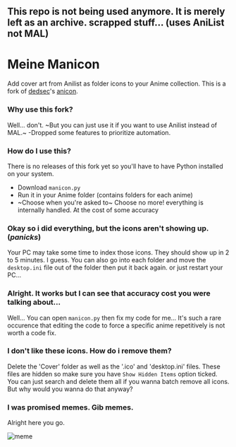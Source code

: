 ## This repo is not being used anymore. It is merely left as an archive. scrapped stuff... (uses AniList not MAL)

# Meine Manicon
Add cover art from Anilist as folder icons to your Anime collection. This is a fork of [dedsec](https://github.com/notdedsec)'s [anicon](https://github.com/notdedsec/anicon).

### Why use this fork?
Well... don't. ~But you can just use it if you want to use Anilist instead of MAL.~
-Dropped some features to prioritize automation.

### How do I use this?

There is no releases of this fork yet so you'll have to have Python installed on your system.

- Download `manicon.py`
- Run it in your Anime folder (contains folders for each anime)
- ~Choose when you're asked to~ Choose no more! everything is internally handled. At the cost of some accuracy

### Okay so i did everything, but the icons aren't showing up. (*panicks*)
Your PC may take some time to index those icons. They should show up in 2 to 5 minutes. I guess. You can also go into each folder and move the `desktop.ini` file out of the folder then put it back again. or just restart your PC...

### Alright. It works but I can see that accuracy cost you were talking about...
Well... You can open `manicon.py` then fix my code for me... It's such a rare occurence that editing the code to force a specific anime repetitively is not worth a code fix.

### I don't like these icons. How do i remove them?
Delete the 'Cover' folder as well as the '.ico' and 'desktop.ini' files. These files are hidden so make sure you have `Show Hidden Items` option ticked. You can just search and delete them all if you wanna batch remove all icons. But why would you wanna do that anyway?

### I was promised memes. Gib memes.
Alright here you go.

![meme](https://i.imgur.com/BXX93Rs.jpg)

